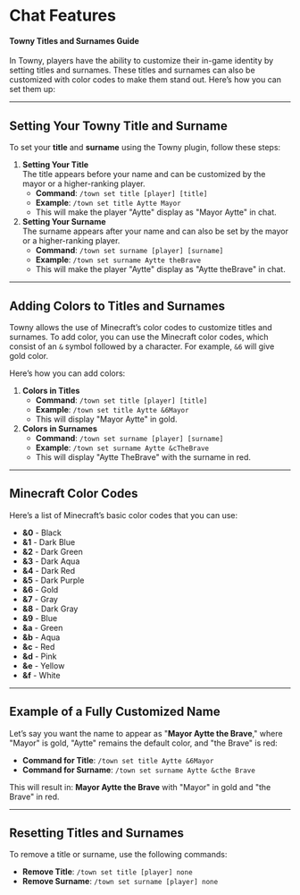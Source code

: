 # Chat Features

#### **Towny Titles and Surnames Guide**

In Towny, players have the ability to customize their in-game identity by setting titles and surnames. These titles and surnames can also be customized with color codes to make them stand out. Here’s how you can set them up:

***

## **Setting Your Towny Title and Surname**

To set your **title** and **surname** using the Towny plugin, follow these steps:

1. **Setting Your Title**\
   The title appears before your name and can be customized by the mayor or a higher-ranking player.
   * **Command**: `/town set title [player] [title]`
   * **Example**: `/town set title Aytte Mayor`
   * This will make the player "Aytte" display as "Mayor Aytte" in chat.
2. **Setting Your Surname**\
   The surname appears after your name and can also be set by the mayor or a higher-ranking player.
   * **Command**: `/town set surname [player] [surname]`
   * **Example**: `/town set surname Aytte theBrave`
   * This will make the player "Aytte" display as "Aytte theBrave" in chat.

***

## **Adding Colors to Titles and Surnames**

Towny allows the use of Minecraft’s color codes to customize titles and surnames. To add color, you can use the Minecraft color codes, which consist of an `&` symbol followed by a character. For example, `&6` will give gold color.

Here’s how you can add colors:

1. **Colors in Titles**
   * **Command**: `/town set title [player] [title]`
   * **Example**: `/town set title Aytte &6Mayor`
   * This will display "Mayor Aytte" in gold.
2. **Colors in Surnames**
   * **Command**: `/town set surname [player] [surname]`
   * **Example**: `/town set surname Aytte &cTheBrave`
   * This will display "Aytte TheBrave" with the surname in red.

***

## **Minecraft Color Codes**

Here’s a list of Minecraft’s basic color codes that you can use:

* **&0** - Black
* **&1** - Dark Blue
* **&2** - Dark Green
* **&3** - Dark Aqua
* **&4** - Dark Red
* **&5** - Dark Purple
* **&6** - Gold
* **&7** - Gray
* **&8** - Dark Gray
* **&9** - Blue
* **\&a** - Green
* **\&b** - Aqua
* **\&c** - Red
* **\&d** - Pink
* **\&e** - Yellow
* **\&f** - White

***

## **Example of a Fully Customized Name**

Let’s say you want the name to appear as "**Mayor Aytte the Brave**," where "Mayor" is gold, "Aytte" remains the default color, and "the Brave" is red:

* **Command for Title**: `/town set title Aytte &6Mayor`
* **Command for Surname**: `/town set surname Aytte &cthe Brave`

This will result in: **Mayor Aytte the Brave** with "Mayor" in gold and "the Brave" in red.

***

## **Resetting Titles and Surnames**

To remove a title or surname, use the following commands:

* **Remove Title**: `/town set title [player] none`
* **Remove Surname**: `/town set surname [player] none`
